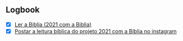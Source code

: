 

## Logbook
- [x] [Ler a Biblia (2021 com a Biblia)](things:///show?id=YQZGK7FHVH4hMEAcSy2Mnu)
- [x] [Postar a leitura bíblica do projeto 2021 com a Bíblia no instagram](things:///show?id=ENBbLdvjBjPLZqtBSymJxJ)